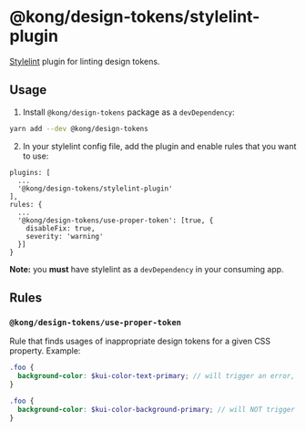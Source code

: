 # @kong/design-tokens/stylelint-plugin

[Stylelint](https://github.com/stylelint/stylelint) plugin for linting design tokens.

## Usage

1. Install `@kong/design-tokens` package as a `devDependency`:
```sh
yarn add --dev @kong/design-tokens
```
2. In your stylelint config file, add the plugin and enable rules that you want to use:
```
plugins: [
  ...
  '@kong/design-tokens/stylelint-plugin'
],
rules: {
  ...
  '@kong/design-tokens/use-proper-token': [true, {
    disableFix: true,
    severity: 'warning'
  }]
}
```

**Note:** you **must** have stylelint as a `devDependency` in your consuming app.

## Rules

### `@kong/design-tokens/use-proper-token`

Rule that finds usages of inappropriate design tokens for a given CSS property. Example:

```scss
.foo {
  background-color: $kui-color-text-primary; // will trigger an error, text color token used for background-color property
}
```

```scss
.foo {
  background-color: $kui-color-background-primary; // will NOT trigger an error, appropriate token for the property
}
```